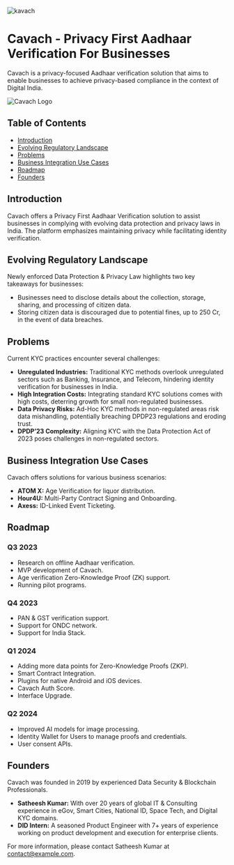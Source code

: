 ![kavach](https://github.com/didintern/kavach/assets/8111964/3b212a8a-c81d-4173-9c0b-f10b9e9bec5f)


# Cavach - Privacy First Aadhaar Verification For Businesses

Cavach is a privacy-focused Aadhaar verification solution that aims to enable businesses to achieve privacy-based compliance in the context of Digital India.

![Cavach Logo](link_to_logo_image) <!-- Add an image link for the logo -->

## Table of Contents
- [Introduction](#introduction)
- [Evolving Regulatory Landscape](#evolving-regulatory-landscape)
- [Problems](#problems)
- [Business Integration Use Cases](#business-integration-use-cases)
- [Roadmap](#roadmap)
- [Founders](#founders)

## Introduction

Cavach offers a Privacy First Aadhaar Verification solution to assist businesses in complying with evolving data protection and privacy laws in India. The platform emphasizes maintaining privacy while facilitating identity verification.

## Evolving Regulatory Landscape

Newly enforced Data Protection & Privacy Law highlights two key takeaways for businesses:

- Businesses need to disclose details about the collection, storage, sharing, and processing of citizen data.
- Storing citizen data is discouraged due to potential fines, up to 250 Cr, in the event of data breaches.

## Problems

Current KYC practices encounter several challenges:

- **Unregulated Industries:** Traditional KYC methods overlook unregulated sectors such as Banking, Insurance, and Telecom, hindering identity verification for businesses in India.
- **High Integration Costs:** Integrating standard KYC solutions comes with high costs, deterring growth for small non-regulated businesses.
- **Data Privacy Risks:** Ad-Hoc KYC methods in non-regulated areas risk data mishandling, potentially breaching DPDP23 regulations and eroding trust.
- **DPDP’23 Complexity:** Aligning KYC with the Data Protection Act of 2023 poses challenges in non-regulated sectors.

## Business Integration Use Cases

Cavach offers solutions for various business scenarios:

- **ATOM X:** Age Verification for liquor distribution.
- **Hour4U:** Multi-Party Contract Signing and Onboarding.
- **Axess:** ID-Linked Event Ticketing.

## Roadmap

### Q3 2023

- Research on offline Aadhaar verification.
- MVP development of Cavach.
- Age verification Zero-Knowledge Proof (ZK) support.
- Running pilot programs.

### Q4 2023

- PAN & GST verification support.
- Support for ONDC network.
- Support for India Stack.

### Q1 2024

- Adding more data points for Zero-Knowledge Proofs (ZKP).
- Smart Contract Integration.
- Plugins for native Android and iOS devices.
- Cavach Auth Score.
- Interface Upgrade.

### Q2 2024

- Improved AI models for image processing.
- Identity Wallet for Users to manage proofs and credentials.
- User consent APIs.

## Founders

Cavach was founded in 2019 by experienced Data Security & Blockchain Professionals.

- **Satheesh Kumar:** With over 20 years of global IT & Consulting experience in eGov, Smart Cities, National ID, Space Tech, and Digital KYC domains.
- **DID Intern:** A seasoned Product Engineer with 7+ years of experience working on product development and execution for enterprise clients.

For more information, please contact Satheesh Kumar at [contact@example.com](mailto:contact@example.com).


